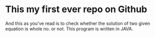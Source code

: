 #  This my first ever repo on Github
And this as you've read is to check whether the solution of two given equation is whole no. or not.
This program is written in JAVA.
